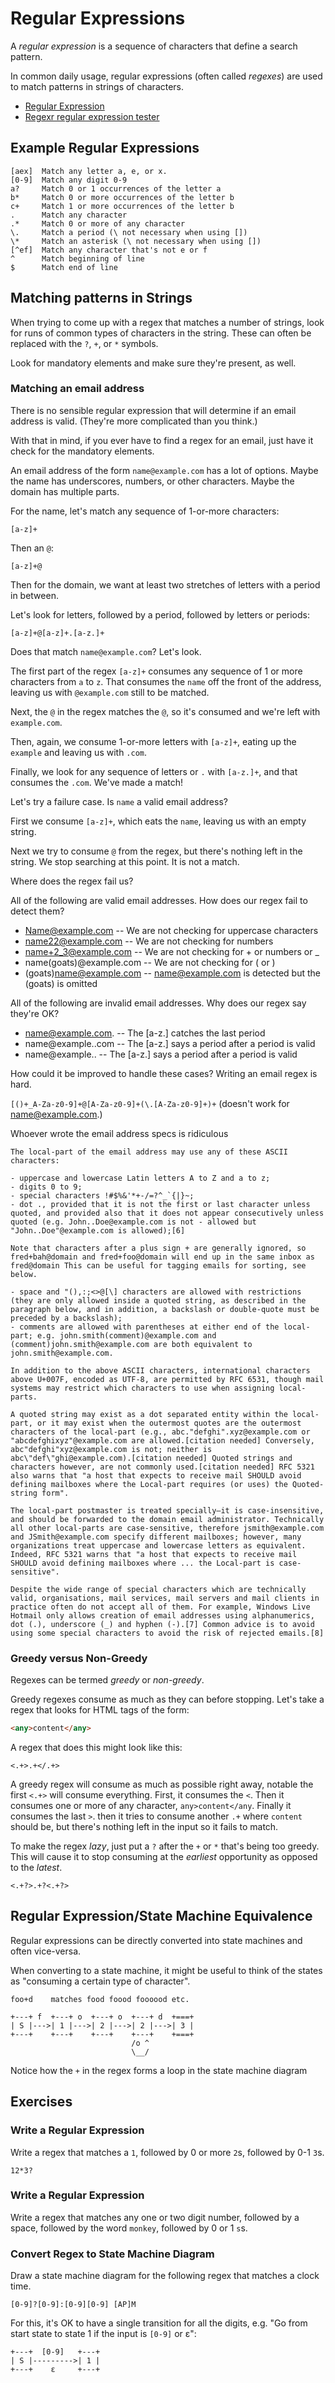 # Regular Expressions

A _regular expression_ is a sequence of characters that define a search pattern.

In common daily usage, regular expressions (often called _regexes_) are used to
match patterns in strings of characters.

* [Regular Expression](https://en.wikipedia.org/wiki/Regular_expression)
* [Regexr regular expression tester](https://regexr.com/)

## Example Regular Expressions

```
[aex]  Match any letter a, e, or x.
[0-9]  Match any digit 0-9
a?     Match 0 or 1 occurrences of the letter a
b*     Match 0 or more occurrences of the letter b
c+     Match 1 or more occurrences of the letter b
.      Match any character
.*     Match 0 or more of any character
\.     Match a period (\ not necessary when using [])
\*     Match an asterisk (\ not necessary when using [])
[^ef]  Match any character that's not e or f
^      Match beginning of line
$      Match end of line
```

## Matching patterns in Strings

When trying to come up with a regex that matches a number of strings, look for
runs of common types of characters in the string. These can often be replaced
with the `?`, `+`, or `*` symbols.

Look for mandatory elements and make sure they're present, as well.

### Matching an email address

There is no sensible regular expression that will determine if an email address
is valid. (They're more complicated than you think.)

With that in mind, if you ever have to find a regex for an email, just have it
check for the mandatory elements.

An email address of the form `name@example.com` has a lot of options. Maybe the
name has underscores, numbers, or other characters. Maybe the domain has
multiple parts.

For the name, let's match any sequence of 1-or-more characters:

```
[a-z]+
```

Then an `@`:

```
[a-z]+@
```

Then for the domain, we want at least two stretches of letters with a period in
between.

Let's look for letters, followed by a period, followed by letters or periods:

```
[a-z]+@[a-z]+.[a-z.]+
```

Does that match `name@example.com`? Let's look.

The first part of the regex `[a-z]+` consumes any sequence of 1 or more
characters from `a` to `z`. That consumes the `name` off the front of the
address, leaving us with `@example.com` still to be matched.

Next, the `@` in the regex matches the `@`, so it's consumed and we're left with
`example.com`.

Then, again, we consume 1-or-more letters with `[a-z]+`, eating up the `example`
and leaving us with `.com`.

Finally, we look for any sequence of letters or `.` with `[a-z.]+`, and that
consumes the `.com`. We've made a match!

Let's try a failure case. Is `name` a valid email address?

First we consume `[a-z]+`, which eats the `name`, leaving us with an empty string.

Next we try to consume `@` from the regex, but there's nothing left in the
string. We stop searching at this point. It is not a match.

Where does the regex fail us?

All of the following are valid email addresses. How does our regex fail to detect them?

* Name@example.com        -- We are not checking for uppercase characters
* name22@example.com      -- We are not checking for numbers
* name+2_3@example.com    -- We are not checking for + or numbers or _
* name(goats)@example.com -- We are not checking for ( or )
* (goats)name@example.com -- name@example.com is detected but the (goats) is omitted

All of the following are invalid email addresses. Why does our regex say they're OK?

* name@example.com. -- The [a-z.] catches the last period
* name@example..com -- The [a-z.] says a period after a period is valid
* name@example..    -- The [a-z.] says a period after a period is valid

How could it be improved to handle these cases? Writing an email regex is hard.

`[()+_A-Za-z0-9]+@[A-Za-z0-9]+(\.[A-Za-z0-9]+)+` (doesn't work for name@example.com.)

Whoever wrote the email address specs is ridiculous
```
The local-part of the email address may use any of these ASCII characters:

- uppercase and lowercase Latin letters A to Z and a to z;
- digits 0 to 9;
- special characters !#$%&'*+-/=?^_`{|}~;
- dot ., provided that it is not the first or last character unless quoted, and provided also that it does not appear consecutively unless quoted (e.g. John..Doe@example.com is not - allowed but "John..Doe"@example.com is allowed);[6]

Note that characters after a plus sign + are generally ignored, so fred+bah@domain and fred+foo@domain will end up in the same inbox as fred@domain This can be useful for tagging emails for sorting, see below.

- space and "(),:;<>@[\] characters are allowed with restrictions (they are only allowed inside a quoted string, as described in the paragraph below, and in addition, a backslash or double-quote must be preceded by a backslash);
- comments are allowed with parentheses at either end of the local-part; e.g. john.smith(comment)@example.com and (comment)john.smith@example.com are both equivalent to john.smith@example.com.

In addition to the above ASCII characters, international characters above U+007F, encoded as UTF-8, are permitted by RFC 6531, though mail systems may restrict which characters to use when assigning local-parts.

A quoted string may exist as a dot separated entity within the local-part, or it may exist when the outermost quotes are the outermost characters of the local-part (e.g., abc."defghi".xyz@example.com or "abcdefghixyz"@example.com are allowed.[citation needed] Conversely, abc"defghi"xyz@example.com is not; neither is abc\"def\"ghi@example.com).[citation needed] Quoted strings and characters however, are not commonly used.[citation needed] RFC 5321 also warns that "a host that expects to receive mail SHOULD avoid defining mailboxes where the Local-part requires (or uses) the Quoted-string form".

The local-part postmaster is treated specially—it is case-insensitive, and should be forwarded to the domain email administrator. Technically all other local-parts are case-sensitive, therefore jsmith@example.com and JSmith@example.com specify different mailboxes; however, many organizations treat uppercase and lowercase letters as equivalent. Indeed, RFC 5321 warns that "a host that expects to receive mail SHOULD avoid defining mailboxes where ... the Local-part is case-sensitive".

Despite the wide range of special characters which are technically valid, organisations, mail services, mail servers and mail clients in practice often do not accept all of them. For example, Windows Live Hotmail only allows creation of email addresses using alphanumerics, dot (.), underscore (_) and hyphen (-).[7] Common advice is to avoid using some special characters to avoid the risk of rejected emails.[8]
```


### Greedy versus Non-Greedy

Regexes can be termed _greedy_ or _non-greedy_.

Greedy regexes consume as much as they can before stopping. Let's take a regex
that looks for HTML tags of the form:

```HTML
<any>content</any>
```

A regex that does this might look like this:

```
<.+>.+</.+>
```

A greedy regex will consume as much as possible right away, notable the first
`<.+>` will consume everything. First, it consumes the `<`. Then it consumes one
or more of any character, `any>content</any`. Finally it consumes the last `>`.
then it tries to consume another `.+` where `content` should be, but there's
nothing left in the input so it fails to match.

To make the regex _lazy_, just put a `?` after the `+` or `*` that's being too
greedy. This will cause it to stop consuming at the _earliest_ opportunity as
opposed to the _latest_.

```
<.+?>.+?<.+?>
```

## Regular Expression/State Machine Equivalence

Regular expressions can be directly converted into state machines and often vice-versa.

When converting to a state machine, it might be useful to think of the states as "consuming a certain type of character".

```
foo+d    matches food foood foooood etc.
```

```
+---+ f  +---+ o  +---+ o  +---+ d  +===+
| S |--->| 1 |--->| 2 |--->| 2 |--->| 3 |
+---+    +---+    +---+    +---+    +===+
                           /o ^
                           \__/
```

Notice how the `+` in the regex forms a loop in the state machine diagram


## Exercises

### Write a Regular Expression

Write a regex that matches a `1`, followed by 0 or more `2`s, followed by 0-1 `3`s.

```
12*3?
```

### Write a Regular Expression

Write a regex that matches any one or two digit number, followed by a space,
followed by the word `monkey`, followed by 0 or 1 `s`s.


### Convert Regex to State Machine Diagram

Draw a state machine diagram for the following regex that matches a clock time.

    [0-9]?[0-9]:[0-9][0-9] [AP]M

For this, it's OK to have a single transition for all the digits, e.g. "Go from
start state to state 1 if the input is `[0-9]` or ε":

```
+---+  [0-9]   +---+
| S |--------->| 1 |
+---+    ε     +---+
```
